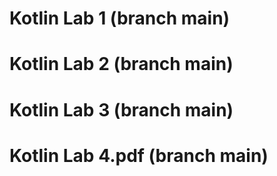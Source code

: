 ﻿# Kotlin Lab 1 (branch main)
# Kotlin Lab 2 (branch main)
# Kotlin Lab 3 (branch main)
# Kotlin Lab 4.pdf (branch main)
